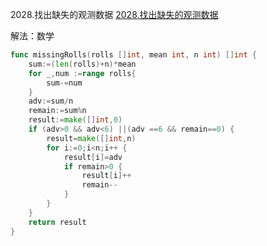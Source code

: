 2028.找出缺失的观测数据
[2028.找出缺失的观测数据](https://leetcode-cn.com/problems/maximize-the-confusion-of-an-exam/)



解法：数学

```go
func missingRolls(rolls []int, mean int, n int) []int {
	sum:=(len(rolls)+n)*mean
	for _,num :=range rolls{
		sum-=num
	}
	adv:=sum/n
	remain:=sum%n
	result:=make([]int,0)
	if (adv>0 && adv<6) ||(adv ==6 && remain==0) {
		result=make([]int,n)
		for i:=0;i<n;i++ {
			result[i]=adv
			if remain>0 {
				result[i]++
				remain--
			}
		}
	}
	return result
}
```
